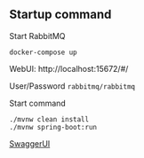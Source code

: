 ## Startup command
Start RabbitMQ

```
docker-compose up
```
WebUI: http://localhost:15672/#/

User/Password `rabbitmq/rabbitmq`

Start command

```
./mvnw clean install
./mvnw spring-boot:run
```

[SwaggerUI](http://localhost:8080/swagger-ui.html#/)
